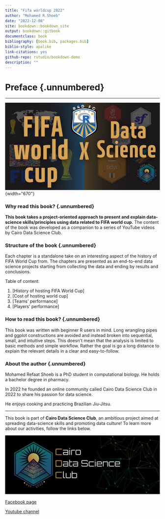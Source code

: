 ```yaml
---
title: "Fifa worldcup 2022"
author: "Mohamed R.Shoeb"
date: "2022-12-08"
site: bookdown::bookdown_site
output: bookdown::gitbook
documentclass: book
bibliography: [book.bib, packages.bib]
biblio-style: apalike
link-citations: yes
github-repo: rstudio/bookdown-demo
description: ""
---
```


# Preface {.unnumbered}

------------------------------------------------------------------------

![](images/ep3%20cover.png){width="670"}

### Why read this book? {.unnumbered}

**This book takes a project-oriented approach to present and explain data-science skills/principles using data related to FIFA world cup.** The content of the book was developed as a companion to a series of YouTube videos by Cairo Data Science Club.

### Structure of the book {.unnumbered}

Each chapter is a standalone take on an interesting aspect of the history of FIFA World Cup from. The chapters are presented as an end-to-end data science projects starting from collecting the data and ending by results and conclusions.

Table of content:

1.  [History of hosting FIFA World Cup]
2.  [Cost of hosting world cup]
3.  [Teams' performance]
4.  [Players' performance]

### How to read this book? {.unnumbered}

This book was written with beginner R users in mind. Long wrangling pipes and ggplot constructions are avoided and instead broken into sequential, small, and intuitive steps. This doesn't mean that the analysis is limited to basic methods and simple workflow. Rather the goal is go a long distance to explain the relevant details in a clear and easy-to-follow.

### About the author {.unnumbered}

Mohamed Refaat Shoeb is a PhD student in computational biology. He holds a bachelor degree in pharmacy.

In 2022 he founded an online community called Cairo Data Science Club in 2022 to share his passion for data science.

He enjoys cooking and practicing Brazilian Jiu-Jitsu.

------------------------------------------------------------------------

This book is part of **Cairo Data Science Club**, an ambitious project aimed at spreading data-science skills and promoting data culture! To learn more about our activities, follow the links below.

![](design-f6b879de-c009-4457-9c57-7f2087765e99.png)

[Facebook page](https://www.facebook.com/profile.php?id=100087328541146)

[Youtube channel](https://www.youtube.com/@cairodatascienceclub2350/videos)
